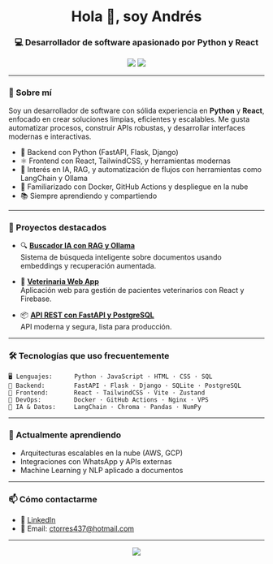 <h1 align="center">Hola 👋, soy Andrés</h1>
<h3 align="center">💻 Desarrollador de software apasionado por Python y React</h3>

<p align="center">
  <img src="https://img.shields.io/badge/React-20232A?style=for-the-badge&logo=react&logoColor=61DAFB" />
  <img src="https://img.shields.io/badge/Linux-FCC624?style=for-the-badge&logo=linux&logoColor=black" />
</p>

---

### 🚀 Sobre mí

Soy un desarrollador de software con sólida experiencia en **Python** y **React**, enfocado en crear soluciones limpias, eficientes y escalables. Me gusta automatizar procesos, construir APIs robustas, y desarrollar interfaces modernas e interactivas.

- 🐍 Backend con Python (FastAPI, Flask, Django)
- ⚛️ Frontend con React, TailwindCSS, y herramientas modernas
- 🧠 Interés en IA, RAG, y automatización de flujos con herramientas como LangChain y Ollama
- 🐳 Familiarizado con Docker, GitHub Actions y despliegue en la nube
- 📚 Siempre aprendiendo y compartiendo

---

### 📌 Proyectos destacados

- 🔍 **[Buscador IA con RAG y Ollama](https://github.com/AndresTorresMartinez/proyecto-rag)**  
  Sistema de búsqueda inteligente sobre documentos usando embeddings y recuperación aumentada.

- 🐾 **[Veterinaria Web App](https://github.com/AndresTorresMartinez/vetapp)**  
  Aplicación web para gestión de pacientes veterinarios con React y Firebase.

- 📦 **[API REST con FastAPI y PostgreSQL](https://github.com/AndresTorresMartinez/api-fastapi)**  
  API moderna y segura, lista para producción.

---

### 🛠️ Tecnologías que uso frecuentemente

```text
🖥️ Lenguajes:      Python · JavaScript · HTML · CSS · SQL
🔧 Backend:        FastAPI · Flask · Django · SQLite · PostgreSQL
🎨 Frontend:       React · TailwindCSS · Vite · Zustand
🧰 DevOps:         Docker · GitHub Actions · Nginx · VPS
🧠 IA & Datos:     LangChain · Chroma · Pandas · NumPy
```

---

### 🌱 Actualmente aprendiendo

- Arquitecturas escalables en la nube (AWS, GCP)
- Integraciones con WhatsApp y APIs externas
- Machine Learning y NLP aplicado a documentos

---

### 📫 Cómo contactarme

- 💼 [LinkedIn](https://linkedin.com/in/andrés-camilo-torres-martínez-1368b8107)
- 📧 Email: ctorres437@hotmail.com

---

<p align="center">
  <img src="https://github-readme-stats.vercel.app/api/top-langs/?username=AndresTorresMartinez&layout=compact&theme=radical" />
</p>
